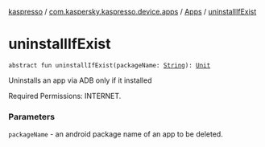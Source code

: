 [kaspresso](../../index.md) / [com.kaspersky.kaspresso.device.apps](../index.md) / [Apps](index.md) / [uninstallIfExist](./uninstall-if-exist.md)

# uninstallIfExist

`abstract fun uninstallIfExist(packageName: `[`String`](https://kotlinlang.org/api/latest/jvm/stdlib/kotlin/-string/index.html)`): `[`Unit`](https://kotlinlang.org/api/latest/jvm/stdlib/kotlin/-unit/index.html)

Uninstalls an app via ADB only if it installed

Required Permissions: INTERNET.

### Parameters

`packageName` - an android package name of an app to be deleted.